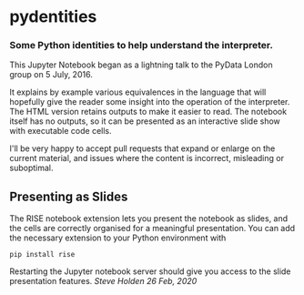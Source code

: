 # pydentities

### Some Python identities to help understand the interpreter.

This Jupyter Notebook began as a lightning talk to the
PyData London group on 5 July, 2016.

It explains by example various equivalences in the language
that will hopefully give the reader some insight into the
operation of the interpreter.
The HTML version retains outputs to make it easier to read.
The notebook itself has no outputs, so it can be presented as
an interactive slide show with executable code cells.

I'll be very happy to accept pull requests that expand or
enlarge on the current material, and issues where the content
is incorrect, misleading or suboptimal.

## Presenting as Slides

The RISE notebook extension lets you present the notebook as
slides, and the cells are correctly organised for a meaningful
presentation. You can add the necessary extension to your
Python environment with

    pip install rise

Restarting the Jupyter notebook server should give you access
to the slide presentation features.
_Steve Holden_
_26 Feb, 2020_
